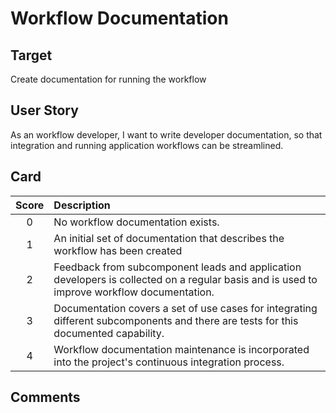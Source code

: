 # Workflow Documentation

 ## Target

 Create documentation for running the workflow 

 ## User Story

 As an workflow developer, I want to write developer documentation, so that integration and running application workflows can be streamlined.
 
 ## Card

 | Score         | Description |
 | :-------------: | :------------- |
 | 0 | No workflow documentation exists. |
 | 1 | An initial set of documentation that describes the workflow has been created |
 | 2 | Feedback from subcomponent leads and application developers is collected on a regular basis and is used to improve workflow documentation.  |
 | 3 | Documentation covers a set of use cases for integrating different subcomponents and there are tests for this documented capability. |
 | 4 | Workflow documentation maintenance is incorporated into the project's continuous integration process. |

 ## Comments

    
